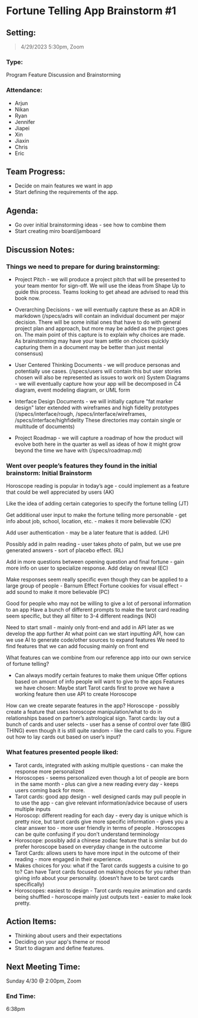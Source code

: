 # Fortune Telling App Brainstorm #1

## Setting:

> 4/29/2023 5:30pm, Zoom

### Type:

Program Feature Discussion and Brainstorming

### Attendance:

- Arjun
- Nikan
- Ryan
- Jennifer
- Jiapei
- Xin
- Jiaxin
- Chris
- Eric

## Team Progress:

- Decide on main features we want in app
- Start defining the requirements of the app.

## Agenda:

- Go over initial brainstorming ideas - see how to combine them
- Start creating miro board/jamboard

## Discussion Notes:

### Things we need to prepare for during brainstorming:

- Project Pitch - we will produce a project pitch that will be presented to your team mentor for sign-off. We will use the ideas from Shape Up to guide this process. Teams looking to get ahead are advised to read this book now.
- Overarching Decisions - we will eventually capture these as an ADR in markdown
  (/specs/adrs will contain an individual document per major decision. There will be some initial ones that have to do with general project plan and approach, but more may be added as the project goes on. The main point of this capture is to explain why choices are made. As brainstorming may have your team settle on choices quickly capturing them in a document may be better than just mental consensus)
- User Centered Thinking Documents - we will produce personas and potentially use cases. (/specs/users will contain this but user stories chosen will also be represented as issues to work on)
  System Diagrams - we will eventually capture how your app will be decomposed in C4 diagram, event modeling diagram, or UML form

- Interface Design Documents - we will initially capture "fat marker design" later extended with wireframes and high fidelity prototypes (/specs/interface/rough, /specs/interface/wireframes, /specs/interface/highfidelity These directories may contain single or multitude of documents)

- Project Roadmap - we will capture a roadmap of how the product will evolve both here in the quarter as well as ideas of how it might grow beyond the time we have with (/specs/roadmap.md)

### Went over people’s features they found in the initial brainstorm: Initial Brainstorm

Horoscope reading is popular in today’s age - could implement as a feature that could be well appreciated by users (AK)

Like the idea of adding certain categories to specify the fortune telling (JT)

Get additional user input to make the fortune telling more personable - get info about job, school, location, etc. - makes it more believable (CK)

Add user authentication - may be a later feature that is added. (JH)

Possibly add in palm reading - user takes photo of palm, but we use pre generated answers - sort of placebo effect. (RL)

Add in more questions between opening question and final fortune - gain more info on user to specialize response. Add delay on reveal (EC)

Make responses seem really specific even though they can be applied to a large group of people - Barnum Effect
Fortune cookies for visual effect - add sound to make it more believable (PC)

Good for people who may not be willing to give a lot of personal information to an app
Have a bunch of different prompts to make the tarot card reading seem specific, but they all filter to 3-4 different readings (NO)

Need to start small - mainly only front-end and add in API later as we develop the app further
At what point can we start inputting API, how can we use AI to generate code/other sources to expand features
We need to find features that we can add focusing mainly on front end

What features can we combine from our reference app into our own service of fortune telling?

- Can always modify certain features to make them unique
  Offer options based on amount of info people will want to give to the apps
  Features we have chosen:
  Maybe start Tarot cards first to prove we have a working feature then use API to create Horoscope

How can we create separate features in the app?
Horoscope - possibly create a feature that uses horoscope manipulation/what to do in relationships based on partner’s astrological sign.
Tarot cards: lay out a bunch of cards and user selects - user has a sense of control over fate (BIG THING) even though it is still quite random - like the card calls to you.
Figure out how to lay cards out based on user’s input?

### What features presented people liked:

- Tarot cards, integrated with asking multiple questions - can make the response more personalized
- Horoscopes - seems personalized even though a lot of people are born in the same month - plus can give a new reading every day - keeps users coming back for more.
- Tarot cards: good app design - well designed cards may pull people in to use the app - can give relevant information/advice because of users multiple inputs
- Horoscop: different reading for each day - every day is unique which is pretty nice, but tarot cards give more specific information - gives you a clear answer too - more user friendly in terms of people . Horoscopes can be quite confusing if you don’t understand terminology
- Horoscope: possibly add a chinese zodiac feature that is similar but do prefer horoscope based on everyday change in the outcome
- Tarot Cards: allows users to have more input in the outcome of their reading - more engaged in their experience.
- Makes choices for you: what if the Tarot cards suggests a cuisine to go to? Can have Tarot cards focused on making choices for you rather than giving info about your personality. (doesn’t have to be tarot cards specifically)
- Horoscopes: easiest to design - Tarot cards require animation and cards being shuffled - horoscope mainly just outputs text - easier to make look pretty.

## Action Items:

- Thinking about users and their expectations
- Deciding on your app's theme or mood
- Start to diagram and define features.

## Next Meeting Time:

Sunday 4/30 @ 2:00pm, Zoom

### End Time:

6:38pm
